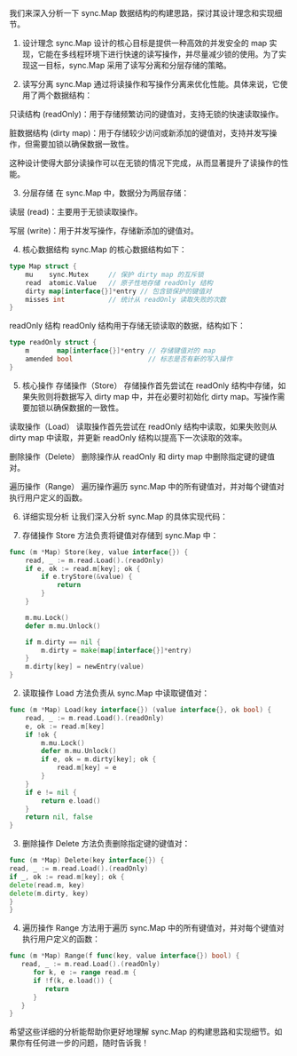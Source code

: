 我们来深入分析一下 sync.Map 数据结构的构建思路，探讨其设计理念和实现细节。

1. 设计理念
   sync.Map 设计的核心目标是提供一种高效的并发安全的 map 实现，它能在多线程环境下进行快速的读写操作，并尽量减少锁的使用。为了实现这一目标，sync.Map 采用了读写分离和分层存储的策略。

2. 读写分离
   sync.Map 通过将读操作和写操作分离来优化性能。具体来说，它使用了两个数据结构：

只读结构 (readOnly)：用于存储频繁访问的键值对，支持无锁的快速读取操作。

脏数据结构 (dirty map)：用于存储较少访问或新添加的键值对，支持并发写操作，但需要加锁以确保数据一致性。

这种设计使得大部分读操作可以在无锁的情况下完成，从而显著提升了读操作的性能。

3. 分层存储
   在 sync.Map 中，数据分为两层存储：

读层 (read)：主要用于无锁读取操作。

写层 (write)：用于并发写操作，存储新添加的键值对。

4. 核心数据结构
   sync.Map 的核心数据结构如下：

```go
type Map struct {
    mu    sync.Mutex     // 保护 dirty map 的互斥锁
    read  atomic.Value   // 原子性地存储 readOnly 结构
    dirty map[interface{}]*entry // 包含锁保护的键值对
    misses int           // 统计从 readOnly 读取失败的次数
}
```
readOnly 结构
readOnly 结构用于存储无锁读取的数据，结构如下：

```go
type readOnly struct {
    m       map[interface{}]*entry // 存储键值对的 map
    amended bool                   // 标志是否有新的写入操作
}
```
5. 核心操作
   存储操作（Store）
   存储操作首先尝试在 readOnly 结构中存储，如果失败则将数据写入 dirty map 中，并在必要时初始化 dirty map。写操作需要加锁以确保数据的一致性。

读取操作（Load）
读取操作首先尝试在 readOnly 结构中读取，如果失败则从 dirty map 中读取，并更新 readOnly 结构以提高下一次读取的效率。

删除操作（Delete）
删除操作从 readOnly 和 dirty map 中删除指定键的键值对。

遍历操作（Range）
遍历操作遍历 sync.Map 中的所有键值对，并对每个键值对执行用户定义的函数。

6. 详细实现分析
   让我们深入分析 sync.Map 的具体实现代码：

1. 存储操作
   Store 方法负责将键值对存储到 sync.Map 中：

```go
func (m *Map) Store(key, value interface{}) {
    read, _ := m.read.Load().(readOnly)
    if e, ok := read.m[key]; ok {
        if e.tryStore(&value) {
            return
        }
    }

    m.mu.Lock()
    defer m.mu.Unlock()

    if m.dirty == nil {
        m.dirty = make(map[interface{}]*entry)
    }
    m.dirty[key] = newEntry(value)
}
```
2. 读取操作
   Load 方法负责从 sync.Map 中读取键值对：

```go
func (m *Map) Load(key interface{}) (value interface{}, ok bool) {
    read, _ := m.read.Load().(readOnly)
    e, ok := read.m[key]
    if !ok {
        m.mu.Lock()
        defer m.mu.Unlock()
        if e, ok = m.dirty[key]; ok {
            read.m[key] = e
        }
    }
    if e != nil {
        return e.load()
    }
    return nil, false
}
```
3. 删除操作
   Delete 方法负责删除指定键的键值对：

```go
func (m *Map) Delete(key interface{}) {
read, _ := m.read.Load().(readOnly)
if _, ok := read.m[key]; ok {
delete(read.m, key)
delete(m.dirty, key)
}
}
```
4. 遍历操作
   Range 方法用于遍历 sync.Map 中的所有键值对，并对每个键值对执行用户定义的函数：

```go
func (m *Map) Range(f func(key, value interface{}) bool) {
   read, _ := m.read.Load().(readOnly)
      for k, e := range read.m {
      if !f(k, e.load()) {
         return
      }
   }
}
```
希望这些详细的分析能帮助你更好地理解 sync.Map 的构建思路和实现细节。如果你有任何进一步的问题，随时告诉我！